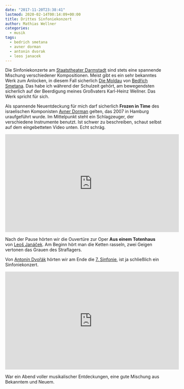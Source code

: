 ```yaml
---
date: "2017-11-20T23:38:41"
lastmod: 2020-02-14T00:14:09+00:00
title: Drittes Sinfoniekonzert
author: Mathias Wellner
categories:
  - musik
tags:
  - bedrich smetana
  - avner dorman
  - antonin dvorak
  - leos janacek
---
```

Die Sinfoniekonzerte am [Staatstheater Darmstadt](https://www.staatstheater-darmstadt.de/) sind stets eine spannende Mischung verschiedener Kompositionen. Meist gibt es ein sehr bekanntes Werk zum Anlocken, in diesem Fall sicherlich [Die Moldau](https://de.wikipedia.org/wiki/Mein_Vaterland) von [Bedřich Smetana](https://de.wikipedia.org/wiki/Bed%C5%99ich_Smetana). Das habe ich während der Schulzeit gehört, am bewegendsten sicherlich auf der Beerdigung meines Großvaters Karl-Heinz Wellner. Das Werk spricht für sich. 

Als spannende Neuentdeckung für mich darf sicherlich **Frozen in Time** des israelischen Komponisten [Avner Dorman](https://de.wikipedia.org/wiki/Avner_Dorman) gelten, das 2007 in Hamburg uraufgeführt wurde. Im Mittelpunkt steht ein Schlagzeuger, der verschiedene Instrumente benutzt. Ist schwer zu beschreiben, schaut selbst auf dem eingebetteten Video unten. Echt schräg.

<iframe width="560" height="315" src="https://www.youtube.com/embed/9GsUbkMsWik?rel=0" frameborder="0" allowfullscreen></iframe>

Nach der Pause hörten wir die Ouvertüre zur Oper **Aus einem Totenhaus** von [Leoš Janáček](https://de.wikipedia.org/wiki/Leo%C5%A1_Jan%C3%A1%C4%8Dek). Am Beginn hört man die Ketten rasseln, zwei Geigen vertonen das Grauen des Straflagers. 

Von [Antonín Dvořák](https://de.wikipedia.org/wiki/Anton%C3%ADn_Dvo%C5%99%C3%A1k) hörten wir am Ende die [7. Sinfonie](https://de.wikipedia.org/wiki/7._Sinfonie_(Dvo%C5%99%C3%A1k)), ist ja schließlich ein Sinfoniekonzert.

<iframe width="560" height="315" src="https://www.youtube.com/embed/YwD7JcpRe0w?rel=0" frameborder="0" allowfullscreen></iframe>

War ein Abend voller musikalischer Entdeckungen, eine gute Mischung aus Bekanntem und Neuem. 